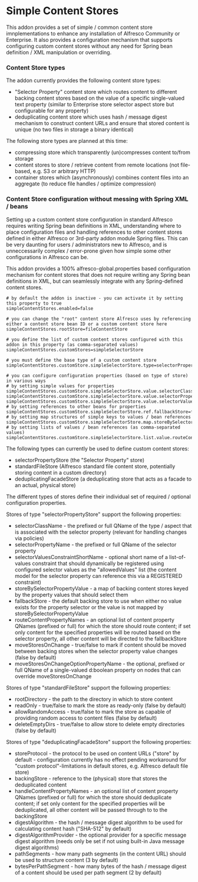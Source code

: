 # Simple Content Stores
This addon provides a set of simple / common content store imnplementations to enhance any installation of Alfresco Community or Enterprise. It also provides a configuration mechanism that supports configuring custom content stores without any need for Spring bean definition / XML manipulation or overriding.

### Content Store types
The addon currently provides the following content store types:

- "Selector Property" content store which routes content to different backing content stores based on the value of a specific single-valued text property (similar to Enterprise store selector aspect store but configurable for any property)
- deduplicating content store which uses hash / message digest mechanism to construct content URLs and ensure that stored content is unique (no two files in storage a binary identical)

The following store types are planned at this time:
- compressing store which transparently (un)compresses content to/from storage
- content stores to store / retrieve content from remote locations (not file-based, e.g. S3 or arbitrary HTTP)
- container stores which (asynchronously) combines content files into an aggregate (to reduce file handles / optimize compression)

### Content Store configuration without messing with Spring XML / beans
Setting up a custom content store configuration in standard Alfresco requires writing Spring bean definitions in XML, understanding where to place configuration files and handling references to other content stores defined in either Alfresco or 3rd-party addon module Spring files. This can be very daunting for users / administrators new to Alfresco, and is unneccessarily complex / error-prone given how simple some other configurations in Alfresco can be.

This addon provides a 100% alfresco-global.properties based configuration mechanism for content stores that does not require writing any Spring bean definitions in XML, but can seamlessly integrate with any Spring-defined content stores.


```
# by default the addon is inactive - you can activate it by setting this property to true
simpleContentStores.enabled=false

# you can change the "root" content store Alfresco uses by referencing either a content store bean ID or a custom content store here
simpleContentStores.rootStore=fileContentStore

# you define the list of custom content stores configured with this addon in this property (as comma-separated values)
simpleContentStores.customStores=simpleSelectorStore

# you must define the base type of a custom content store
simpleContentStores.customStore.simpleSelectorStore.type=selectorPropertyStore

# you can configure configuration properties (based on type of store) in various ways
# by setting simple values for properties
simpleContentStores.customStore.simpleSelectorStore.value.selectorClassName=cm:storeSelector
simpleContentStores.customStore.simpleSelectorStore.value.selectorPropertyName=cm:storeName
simpleContentStores.customStore.simpleSelectorStore.value.selectorValuesConstraintShortName=defaultStoreSelector
# by setting references to other beans for properties
simpleContentStores.customStore.simpleSelectorStore.ref.fallbackStore=fileContentStore
# by setting map structures of simple keys to values / bean references
simpleContentStores.customStore.simpleSelectorStore.map.storeBySelectorPropertyValue.ref.default=fileContentStore
# by setting lists of values / bean references (as comma-separated values)
simpleContentStores.customStore.simpleSelectorStore.list.value.routeContentPropertyNames=cm:content

```

The following types can currently be used to define custom content stores:

- selectorPropertyStore (the "Selector Property" store)
- standardFileStore (Alfresco standard file content store, potentially storing content in a custom directory)
- deduplicatingFacadeStore (a deduplicating store that acts as a facade to an actual, physical store)

The different types of stores define their individual set of required / optional configuration properties.

Stores of type "selectorPropertyStore" support the following properties:
- selectorClassName - the prefixed or full QName of the type / aspect that is associated with the selector property (relevant for handling changes via policies)
- selectorPropertyName - the prefixed or full QName of the selector property
- selectorValuesConstraintShortName - optional short name of a list-of-values constraint that should dynamically be registered using configured selector values as the "allowedValues" list (the content model for the selector property can reference this via a REGISTERED constraint)
- storeBySelectorPropertyValue - a map of backing content stores keyed by the property values that should select them
- fallbackStore - the default backing store to use when either no value exists for the property selector or the value is not mapped by storeBySelectorPropertyValue
- routeContentPropertyNames - an optional list of content property QNames (prefixed or full) for which the store should route content; if set only content for the specified properties will be routed based on the selector property, all other content will be directed to the fallbackStore
- moveStoresOnChange - true/false to mark if content should be moved between backing stores when the selector property value changes (false by default)
- moveStoresOnChangeOptionPropertyName - the optional, prefixed or full QName of a single-valued d:boolean property on nodes that can override moveStoresOnChange

Stores of type "standardFileStore" support the following properties:
- rootDirectory - the path to the directory in which to store content
- readOnly - true/false to mark the store as ready-only (false by default)
- allowRandomAccess - true/false to mark the store as capable of providing random access to content files (false by default)
- deleteEmptyDirs - true/false to allow store to delete empty directories (false by default)

Stores of type "deduplicatingFacadeStore" support the following properties:
- storeProtocol - the protocol to be used on content URLs ("store" by default - configuration currently has no effect pending workaround for "custom protocol"-limitations in default stores, e.g. Alfresco default file store)
- backingStore - reference to the (physical) store that stores the deduplicated content
- handleContentPropertyNames - an optional list of content property QNames (prefixed or full) for which the store should deduplicate content; if set only content for the specified properties will be deduplicated, all other content will be passed through to to the backingStore
- digestAlgorithm - the hash / message digest algorithm to be used for calculating content hash ("SHA-512" by default)
- digestAlgorithmProvider - the optional provider for a specific message digest algorithm (needs only be set if not using built-in Java message digest algorithms)
- pathSegments - how many path segments (in the content URL) should be used to structure content (3 by default)
- bytesPerPathSegment - how many bytes of the hash / message digest of a content should be used per path segment (2 by default)